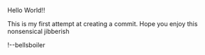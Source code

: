 Hello World!!

This is my first attempt at creating a commit.
Hope you enjoy this nonsensical jibberish


!--bellsboiler
